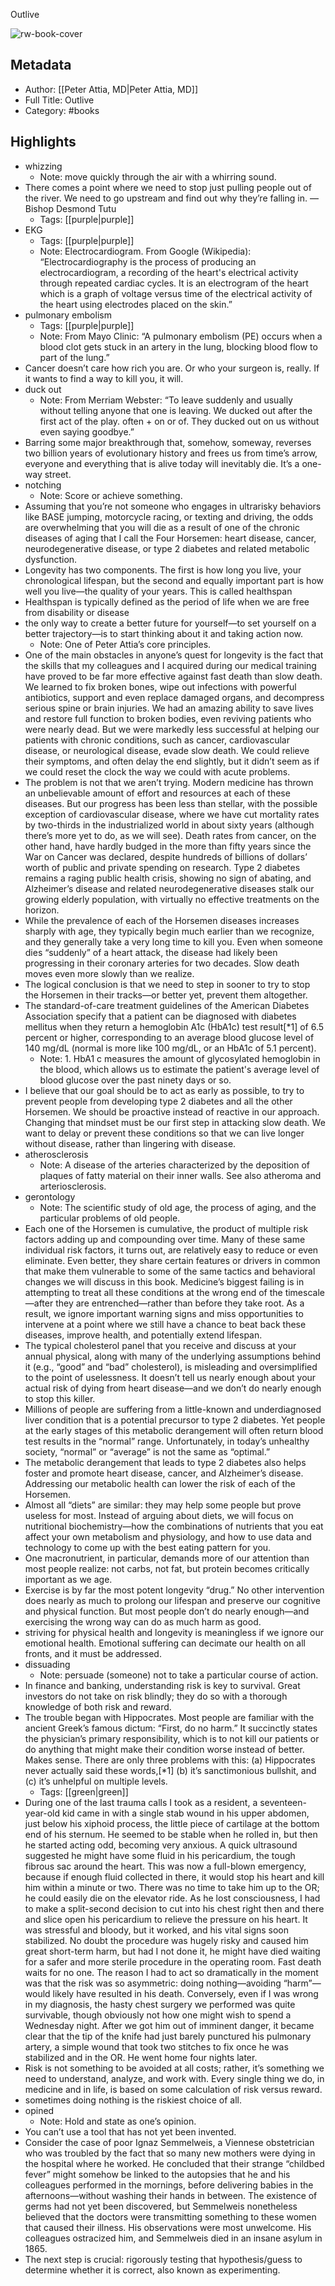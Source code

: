 Outlive

![rw-book-cover](https://img1.od-cdn.com/ImageType-100/0111-1/{072CF516-5ABF-42C8-8D3E-47136E395AF8}IMG100.JPG)

## Metadata
- Author: [[Peter Attia, MD|Peter Attia, MD]]
- Full Title: Outlive
- Category: #books

## Highlights
- whizzing
    - Note: move quickly through the air with a whirring sound.
- There comes a point where we need to stop just pulling people out of the river. We need to go upstream and find out why they’re falling in.
  —Bishop Desmond Tutu
    - Tags: [[purple|purple]] 
- EKG
    - Tags: [[purple|purple]] 
    - Note: Electrocardiogram. From Google (Wikipedia): “Electrocardiography is the process of producing an electrocardiogram, a recording of the heart's electrical activity through repeated cardiac cycles. It is an electrogram of the heart which is a graph of voltage versus time of the electrical activity of the heart using electrodes placed on the skin.”
- pulmonary embolism
    - Tags: [[purple|purple]] 
    - Note: From Mayo Clinic: “A pulmonary embolism (PE) occurs when a blood clot gets stuck in an artery in the lung, blocking blood flow to part of the lung.”
- Cancer doesn’t care how rich you are. Or who your surgeon is, really. If it wants to find a way to kill you, it will.
- duck out
    - Note: From Merriam Webster: “To leave suddenly and usually without telling anyone that one is leaving. We ducked out after the first act of the play. often + on or of. They ducked out on us without even saying goodbye.”
- Barring some major breakthrough that, somehow, someway, reverses two billion years of evolutionary history and frees us from time’s arrow, everyone and everything that is alive today will inevitably die. It’s a one-way street.
- notching
    - Note: Score or achieve something.
- Assuming that you’re not someone who engages in ultrarisky behaviors like BASE jumping, motorcycle racing, or texting and driving, the odds are overwhelming that you will die as a result of one of the chronic diseases of aging that I call the Four Horsemen: heart disease, cancer, neurodegenerative disease, or type 2 diabetes and related metabolic dysfunction.
- Longevity has two components. The first is how long you live, your chronological lifespan, but the second and equally important part is how well you live—the quality of your years. This is called healthspan
- Healthspan is typically defined as the period of life when we are free from disability or disease
- the only way to create a better future for yourself—to set yourself on a better trajectory—is to start thinking about it and taking action now.
    - Note: One of Peter Attia’s core principles.
- One of the main obstacles in anyone’s quest for longevity is the fact that the skills that my colleagues and I acquired during our medical training have proved to be far more effective against fast death than slow death. We learned to fix broken bones, wipe out infections with powerful antibiotics, support and even replace damaged organs, and decompress serious spine or brain injuries. We had an amazing ability to save lives and restore full function to broken bodies, even reviving patients who were nearly dead. But we were markedly less successful at helping our patients with chronic conditions, such as cancer, cardiovascular disease, or neurological disease, evade slow death. We could relieve their symptoms, and often delay the end slightly, but it didn’t seem as if we could reset the clock the way we could with acute problems.
- The problem is not that we aren’t trying. Modern medicine has thrown an unbelievable amount of effort and resources at each of these diseases. But our progress has been less than stellar, with the possible exception of cardiovascular disease, where we have cut mortality rates by two-thirds in the industrialized world in about sixty years (although there’s more yet to do, as we will see). Death rates from cancer, on the other hand, have hardly budged in the more than fifty years since the War on Cancer was declared, despite hundreds of billions of dollars’ worth of public and private spending on research. Type 2 diabetes remains a raging public health crisis, showing no sign of abating, and Alzheimer’s disease and related neurodegenerative diseases stalk our growing elderly population, with virtually no effective treatments on the horizon.
- While the prevalence of each of the Horsemen diseases increases sharply with age, they typically begin much earlier than we recognize, and they generally take a very long time to kill you. Even when someone dies “suddenly” of a heart attack, the disease had likely been progressing in their coronary arteries for two decades. Slow death moves even more slowly than we realize.
- The logical conclusion is that we need to step in sooner to try to stop the Horsemen in their tracks—or better yet, prevent them altogether.
- The standard-of-care treatment guidelines of the American Diabetes Association specify that a patient can be diagnosed with diabetes mellitus when they return a hemoglobin A1c (HbA1c) test result[*1] of 6.5 percent or higher, corresponding to an average blood glucose level of 140 mg/dL (normal is more like 100 mg/dL, or an HbA1c of 5.1 percent).
    - Note: 1. HbA1 c measures the amount of glycosylated hemoglobin in the blood, which allows us to estimate the patient's average level of blood glucose over the past ninety days or so.
- I believe that our goal should be to act as early as possible, to try to prevent people from developing type 2 diabetes and all the other Horsemen. We should be proactive instead of reactive in our approach. Changing that mindset must be our first step in attacking slow death. We want to delay or prevent these conditions so that we can live longer without disease, rather than lingering with disease.
- atherosclerosis
    - Note: A disease of the arteries characterized by the deposition of plaques of fatty material on their inner walls. See also atheroma and arteriosclerosis.
- gerontology
    - Note: The scientific study of old age, the process of aging, and the particular problems of old people.
- Each one of the Horsemen is cumulative, the product of multiple risk factors adding up and compounding over time. Many of these same individual risk factors, it turns out, are relatively easy to reduce or even eliminate. Even better, they share certain features or drivers in common that make them vulnerable to some of the same tactics and behavioral changes we will discuss in this book.
  Medicine’s biggest failing is in attempting to treat all these conditions at the wrong end of the timescale—after they are entrenched—rather than before they take root. As a result, we ignore important warning signs and miss opportunities to intervene at a point where we still have a chance to beat back these diseases, improve health, and potentially extend lifespan.
- The typical cholesterol panel that you receive and discuss at your annual physical, along with many of the underlying assumptions behind it (e.g., “good” and “bad” cholesterol), is misleading and oversimplified to the point of uselessness. It doesn’t tell us nearly enough about your actual risk of dying from heart disease—and we don’t do nearly enough to stop this killer.
- Millions of people are suffering from a little-known and underdiagnosed liver condition that is a potential precursor to type 2 diabetes. Yet people at the early stages of this metabolic derangement will often return blood test results in the “normal” range. Unfortunately, in today’s unhealthy society, “normal” or “average” is not the same as “optimal.”
- The metabolic derangement that leads to type 2 diabetes also helps foster and promote heart disease, cancer, and Alzheimer’s disease. Addressing our metabolic health can lower the risk of each of the Horsemen.
- Almost all “diets” are similar: they may help some people but prove useless for most. Instead of arguing about diets, we will focus on nutritional biochemistry—how the combinations of nutrients that you eat affect your own metabolism and physiology, and how to use data and technology to come up with the best eating pattern for you.
- One macronutrient, in particular, demands more of our attention than most people realize: not carbs, not fat, but protein becomes critically important as we age.
- Exercise is by far the most potent longevity “drug.” No other intervention does nearly as much to prolong our lifespan and preserve our cognitive and physical function. But most people don’t do nearly enough—and exercising the wrong way can do as much harm as good.
- striving for physical health and longevity is meaningless if we ignore our emotional health. Emotional suffering can decimate our health on all fronts, and it must be addressed.
- dissuading
    - Note: persuade (someone) not to take a particular course of action.
- In finance and banking, understanding risk is key to survival. Great investors do not take on risk blindly; they do so with a thorough knowledge of both risk and reward.
- The trouble began with Hippocrates. Most people are familiar with the ancient Greek’s famous dictum: “First, do no harm.” It succinctly states the physician’s primary responsibility, which is to not kill our patients or do anything that might make their condition worse instead of better. Makes sense. There are only three problems with this: (a) Hippocrates never actually said these words,[*1] (b) it’s sanctimonious bullshit, and (c) it’s unhelpful on multiple levels.
    - Tags: [[green|green]] 
- During one of the last trauma calls I took as a resident, a seventeen-year-old kid came in with a single stab wound in his upper abdomen, just below his xiphoid process, the little piece of cartilage at the bottom end of his sternum. He seemed to be stable when he rolled in, but then he started acting odd, becoming very anxious. A quick ultrasound suggested he might have some fluid in his pericardium, the tough fibrous sac around the heart. This was now a full-blown emergency, because if enough fluid collected in there, it would stop his heart and kill him within a minute or two.
  There was no time to take him up to the OR; he could easily die on the elevator ride. As he lost consciousness, I had to make a split-second decision to cut into his chest right then and there and slice open his pericardium to relieve the pressure on his heart. It was stressful and bloody, but it worked, and his vital signs soon stabilized. No doubt the procedure was hugely risky and caused him great short-term harm, but had I not done it, he might have died waiting for a safer and more sterile procedure in the operating room. Fast death waits for no one.
  The reason I had to act so dramatically in the moment was that the risk was so asymmetric: doing nothing—avoiding “harm”—would likely have resulted in his death. Conversely, even if I was wrong in my diagnosis, the hasty chest surgery we performed was quite survivable, though obviously not how one might wish to spend a Wednesday night. After we got him out of imminent danger, it became clear that the tip of the knife had just barely punctured his pulmonary artery, a simple wound that took two stitches to fix once he was stabilized and in the OR. He went home four nights later.
- Risk is not something to be avoided at all costs; rather, it’s something we need to understand, analyze, and work with. Every single thing we do, in medicine and in life, is based on some calculation of risk versus reward.
- sometimes doing nothing is the riskiest choice of all.
- opined
    - Note: Hold and state as one’s opinion.
- You can’t use a tool that has not yet been invented.
- Consider the case of poor Ignaz Semmelweis, a Viennese obstetrician who was troubled by the fact that so many new mothers were dying in the hospital where he worked. He concluded that their strange “childbed fever” might somehow be linked to the autopsies that he and his colleagues performed in the mornings, before delivering babies in the afternoons—without washing their hands in between. The existence of germs had not yet been discovered, but Semmelweis nonetheless believed that the doctors were transmitting something to these women that caused their illness. His observations were most unwelcome. His colleagues ostracized him, and Semmelweis died in an insane asylum in 1865.
- The next step is crucial: rigorously testing that hypothesis/guess to determine whether it is correct, also known as experimenting.
